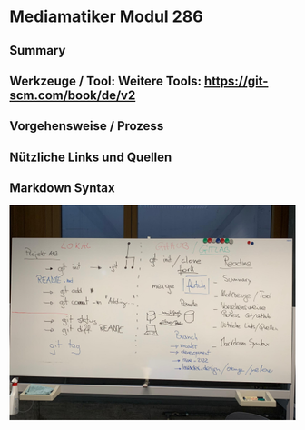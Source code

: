 # Mediamatiker Modul 286

## Summary

## Werkzeuge / Tool: Weitere Tools: https://git-scm.com/book/de/v2

## Vorgehensweise / Prozess

## Nützliche Links und Quellen

## Markdown Syntax


![Übersicht Wandtafel](./assets/images/wandtafel_zusammenfassung_git_github.jpeg)
